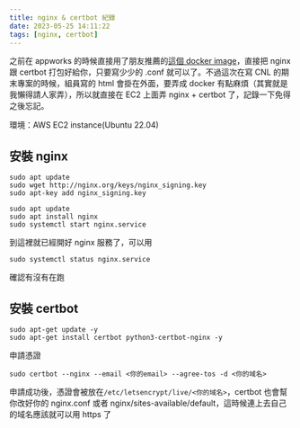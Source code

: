 ```yaml
---
title: nginx & certbot 紀錄
date: 2023-05-25 14:11:22
tags: [nginx, certbot]
---
```


之前在 appworks 的時候直接用了朋友推薦的[這個 docker image](https://github.com/JonasAlfredsson/docker-nginx-certbot)，直接把 nginx 跟 certbot 打包好給你，只要寫少少的 .conf 就可以了。不過這次在寫 CNL 的期末專案的時候，組員寫的 html 會掛在外面，要弄成 docker 有點麻煩（其實就是我懶得請人家弄），所以就直接在 EC2 上面弄 nginx + certbot 了，記錄一下免得之後忘記。

環境：AWS EC2 instance(Ubuntu 22.04)

## 安裝 nginx

```shell
sudo apt update
sudo wget http://nginx.org/keys/nginx_signing.key
sudo apt-key add nginx_signing.key
```

```shell
sudo apt update
sudo apt install nginx
sudo systemctl start nginx.service
```

到這裡就已經開好 nginx 服務了，可以用

```shell
sudo systemctl status nginx.service
```

確認有沒有在跑

## 安裝 certbot

```shell
sudo apt-get update -y
sudo apt-get install certbot python3-certbot-nginx -y
```

申請憑證

```shell
sudo certbot --nginx --email <你的email> --agree-tos -d <你的域名>
```

申請成功後，憑證會被放在`/etc/letsencrypt/live/<你的域名>`，certbot 也會幫你改好你的 nginx.conf 或者 nginx/sites-available/default，這時候連上去自己的域名應該就可以用 https 了

